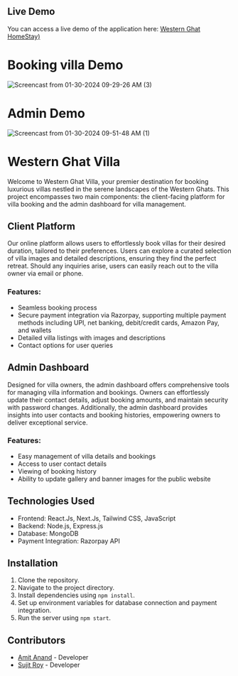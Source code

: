 ## Live Demo
You can access a live demo of the application here: [Western Ghat HomeStay)](https://wg.rayabharitechnologies.com/)

# Booking villa Demo

![Screencast from 01-30-2024 09-29-26 AM (3)](https://github.com/asqre/western-ghat-client_RoomBookingPlatform/assets/62792214/7f877cab-07e0-4fff-be31-a24deca2a768)

# Admin Demo
![Screencast from 01-30-2024 09-51-48 AM (1)](https://github.com/asqre/western-ghat-client_RoomBookingPlatform/assets/62792214/d3941dd2-3e38-4f4f-9d59-98bfb76b897f)

# Western Ghat Villa

Welcome to Western Ghat Villa, your premier destination for booking luxurious villas nestled in the serene landscapes of the Western Ghats. This project encompasses two main components: the client-facing platform for villa booking and the admin dashboard for villa management.

## Client Platform
Our online platform allows users to effortlessly book villas for their desired duration, tailored to their preferences. Users can explore a curated selection of villa images and detailed descriptions, ensuring they find the perfect retreat. Should any inquiries arise, users can easily reach out to the villa owner via email or phone.

### Features:
- Seamless booking process
- Secure payment integration via Razorpay, supporting multiple payment methods including UPI, net banking, debit/credit cards, Amazon Pay, and wallets
- Detailed villa listings with images and descriptions
- Contact options for user queries

## Admin Dashboard
Designed for villa owners, the admin dashboard offers comprehensive tools for managing villa information and bookings. Owners can effortlessly update their contact details, adjust booking amounts, and maintain security with password changes. Additionally, the admin dashboard provides insights into user contacts and booking histories, empowering owners to deliver exceptional service.

### Features:
- Easy management of villa details and bookings
- Access to user contact details
- Viewing of booking history
- Ability to update gallery and banner images for the public website

## Technologies Used
- Frontend: React.Js, Next.Js, Tailwind CSS, JavaScript
- Backend: Node.js, Express.js
- Database: MongoDB
- Payment Integration: Razorpay API

## Installation
1. Clone the repository.
2. Navigate to the project directory.
3. Install dependencies using `npm install`.
4. Set up environment variables for database connection and payment integration.
5. Run the server using `npm start`.

## Contributors
- [Amit Anand](https://github.com/asqre) - Developer
- [Sujit Roy](https://github.com/sujitroy-dev) - Developer
